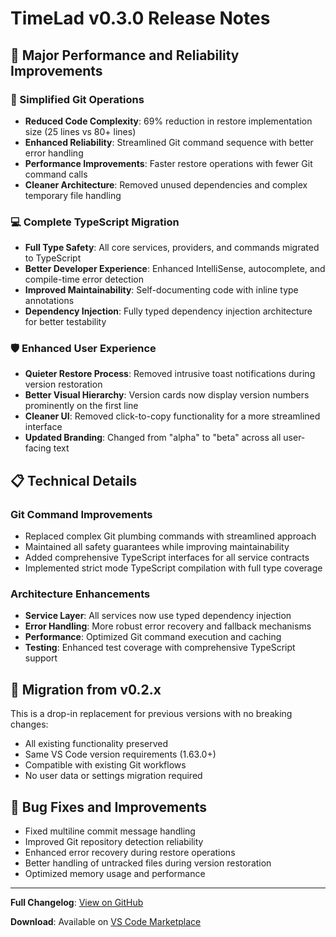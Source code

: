 # TimeLad v0.3.0 Release Notes

## 🚀 Major Performance and Reliability Improvements

### 🔧 Simplified Git Operations
- **Reduced Code Complexity**: 69% reduction in restore implementation size (25 lines vs 80+ lines)
- **Enhanced Reliability**: Streamlined Git command sequence with better error handling
- **Performance Improvements**: Faster restore operations with fewer Git command calls
- **Cleaner Architecture**: Removed unused dependencies and complex temporary file handling

### 💻 Complete TypeScript Migration
- **Full Type Safety**: All core services, providers, and commands migrated to TypeScript
- **Better Developer Experience**: Enhanced IntelliSense, autocomplete, and compile-time error detection
- **Improved Maintainability**: Self-documenting code with inline type annotations
- **Dependency Injection**: Fully typed dependency injection architecture for better testability

### 🛡️ Enhanced User Experience
- **Quieter Restore Process**: Removed intrusive toast notifications during version restoration
- **Better Visual Hierarchy**: Version cards now display version numbers prominently on the first line
- **Cleaner UI**: Removed click-to-copy functionality for a more streamlined interface
- **Updated Branding**: Changed from "alpha" to "beta" across all user-facing text

## 📋 Technical Details

### Git Command Improvements
- Replaced complex Git plumbing commands with streamlined approach
- Maintained all safety guarantees while improving maintainability
- Added comprehensive TypeScript interfaces for all service contracts
- Implemented strict mode TypeScript compilation with full type coverage

### Architecture Enhancements
- **Service Layer**: All services now use typed dependency injection
- **Error Handling**: More robust error recovery and fallback mechanisms
- **Performance**: Optimized Git command execution and caching
- **Testing**: Enhanced test coverage with comprehensive TypeScript support

## 🔄 Migration from v0.2.x

This is a drop-in replacement for previous versions with no breaking changes:
- All existing functionality preserved
- Same VS Code version requirements (1.63.0+)
- Compatible with existing Git workflows
- No user data or settings migration required

## 🐛 Bug Fixes and Improvements

- Fixed multiline commit message handling
- Improved Git repository detection reliability
- Enhanced error recovery during restore operations
- Better handling of untracked files during version restoration
- Optimized memory usage and performance

---

**Full Changelog**: [View on GitHub](https://github.com/tristanbob/timelad/blob/main/CHANGELOG.md)

**Download**: Available on [VS Code Marketplace](https://marketplace.visualstudio.com/items?itemName=victrisai.timelad)
